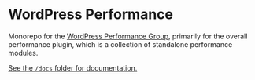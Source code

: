 # WordPress Performance

Monorepo for the [WordPress Performance Group](https://make.wordpress.org/core/tag/performance/), primarily for the overall performance plugin, which is a collection of standalone performance modules.

[See the `/docs` folder for documentation.](https://github.com/WordPress/performance/blob/trunk/docs/README.md)
